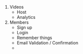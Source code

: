 1. Videos
	- Host
	- Analytics
2. Members
	- Sign up
	- Login
	- Remember things
	- Email Validation / Confirmation
	- 
